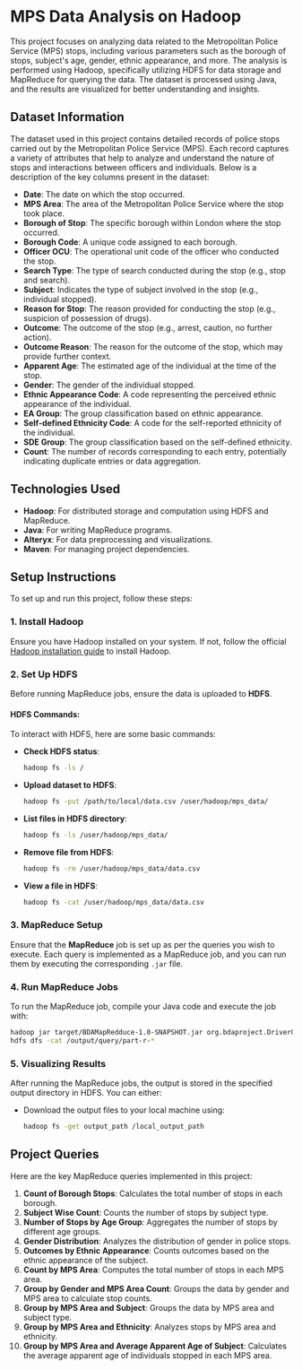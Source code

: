 # MPS Data Analysis on Hadoop
This project focuses on analyzing data related to the Metropolitan Police Service (MPS) stops, including various parameters such as the borough of stops, subject's age, gender, ethnic appearance, and more. The analysis is performed using Hadoop, specifically utilizing HDFS for data storage and MapReduce for querying the data. The dataset is processed using Java, and the results are visualized for better understanding and insights.


## Dataset Information

The dataset used in this project contains detailed records of police stops carried out by the Metropolitan Police Service (MPS). Each record captures a variety of attributes that help to analyze and understand the nature of stops and interactions between officers and individuals. Below is a description of the key columns present in the dataset:

- **Date**: The date on which the stop occurred.
- **MPS Area**: The area of the Metropolitan Police Service where the stop took place.
- **Borough of Stop**: The specific borough within London where the stop occurred.
- **Borough Code**: A unique code assigned to each borough.
- **Officer OCU**: The operational unit code of the officer who conducted the stop.
- **Search Type**: The type of search conducted during the stop (e.g., stop and search).
- **Subject**: Indicates the type of subject involved in the stop (e.g., individual stopped).
- **Reason for Stop**: The reason provided for conducting the stop (e.g., suspicion of possession of drugs).
- **Outcome**: The outcome of the stop (e.g., arrest, caution, no further action).
- **Outcome Reason**: The reason for the outcome of the stop, which may provide further context.
- **Apparent Age**: The estimated age of the individual at the time of the stop.
- **Gender**: The gender of the individual stopped.
- **Ethnic Appearance Code**: A code representing the perceived ethnic appearance of the individual.
- **EA Group**: The group classification based on ethnic appearance.
- **Self-defined Ethnicity Code**: A code for the self-reported ethnicity of the individual.
- **SDE Group**: The group classification based on the self-defined ethnicity.
- **Count**: The number of records corresponding to each entry, potentially indicating duplicate entries or data aggregation.


## Technologies Used

- **Hadoop**: For distributed storage and computation using HDFS and MapReduce.
- **Java**: For writing MapReduce programs.
- **Alteryx**: For data preprocessing and visualizations.
- **Maven**: For managing project dependencies.

## Setup Instructions

To set up and run this project, follow these steps:


### 1. Install Hadoop

Ensure you have Hadoop installed on your system. If not, follow the official [Hadoop installation guide](https://youtu.be/kUX6dCbdU3Q?si=uBSnGtiUWLldm1aY) to install Hadoop.

### 2. Set Up HDFS

Before running MapReduce jobs, ensure the data is uploaded to **HDFS**.

#### HDFS Commands:

To interact with HDFS, here are some basic commands:

- **Check HDFS status**:
  ```bash
  hadoop fs -ls /
  ```

- **Upload dataset to HDFS**:
  ```bash
  hadoop fs -put /path/to/local/data.csv /user/hadoop/mps_data/
  ```

- **List files in HDFS directory**:
  ```bash
  hadoop fs -ls /user/hadoop/mps_data/
  ```

- **Remove file from HDFS**:
  ```bash
  hadoop fs -rm /user/hadoop/mps_data/data.csv
  ```

- **View a file in HDFS**:
  ```bash
  hadoop fs -cat /user/hadoop/mps_data/data.csv
  ```

### 3. MapReduce Setup

Ensure that the **MapReduce** job is set up as per the queries you wish to execute. Each query is implemented as a MapReduce job, and you can run them by executing the corresponding `.jar` file.

### 4. Run MapReduce Jobs

To run the MapReduce job, compile your Java code and execute the job with:

```bash
hadoop jar target/BDAMapRedduce-1.0-SNAPSHOT.jar org.bdaproject.DriverClasses.QueryDriver /input/finaldata.csv /output/query
hdfs dfs -cat /output/query/part-r-*
```

### 5. Visualizing Results

After running the MapReduce jobs, the output is stored in the specified output directory in HDFS. You can either:

- Download the output files to your local machine using:
  ```bash
  hadoop fs -get output_path /local_output_path
  ```



## Project Queries

Here are the key MapReduce queries implemented in this project:

1. **Count of Borough Stops**: Calculates the total number of stops in each borough.
2. **Subject Wise Count**: Counts the number of stops by subject type.
3. **Number of Stops by Age Group**: Aggregates the number of stops by different age groups.
4. **Gender Distribution**: Analyzes the distribution of gender in police stops.
5. **Outcomes by Ethnic Appearance**: Counts outcomes based on the ethnic appearance of the subject.
6. **Count by MPS Area**: Computes the total number of stops in each MPS area.
7. **Group by Gender and MPS Area Count**: Groups the data by gender and MPS area to calculate stop counts.
8. **Group by MPS Area and Subject**: Groups the data by MPS area and subject type.
9. **Group by MPS Area and Ethnicity**: Analyzes stops by MPS area and ethnicity.
10. **Group by MPS Area and Average Apparent Age of Subject**: Calculates the average apparent age of individuals stopped in each MPS area.



